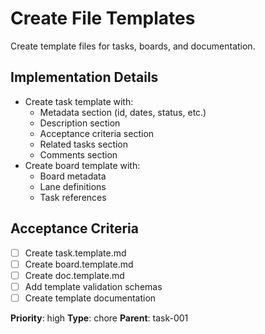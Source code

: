 # Create File Templates

Create template files for tasks, boards, and documentation.

## Implementation Details
- Create task template with:
  - Metadata section (id, dates, status, etc.)
  - Description section
  - Acceptance criteria section
  - Related tasks section
  - Comments section
- Create board template with:
  - Board metadata
  - Lane definitions
  - Task references

## Acceptance Criteria
- [ ] Create task.template.md
- [ ] Create board.template.md
- [ ] Create doc.template.md
- [ ] Add template validation schemas
- [ ] Create template documentation

**Priority**: high
**Type**: chore
**Parent**: task-001 